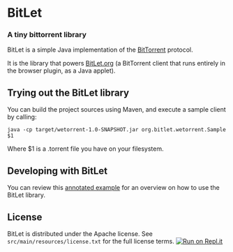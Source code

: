 # BitLet
### A tiny bittorrent library

BitLet is a simple Java implementation of the [BitTorrent](http://en.wikipedia.org/wiki/BitTorrent) protocol.

It is the library that powers [BitLet.org](http://bitlet.org) (a BitTorrent client that runs entirely in the browser plugin, as a Java applet).

## Trying out the BitLet library
You can build the project sources using Maven, and execute a sample client by calling:

    java -cp target/wetorrent-1.0-SNAPSHOT.jar org.bitlet.wetorrent.Sample $1

Where $1 is a .torrent file you have on your filesystem.

## Developing with BitLet
You can review this [annotated example](https://github.com/bitletorg/bitlet/wiki/Annotated-Example) for an overview on how to use the BitLet library.

## License
BitLet is distributed under the Apache license. See `src/main/resources/license.txt` for the full license terms.
[![Run on Repl.it](https://repl.it/badge/github/bitletorg/bitlet)](https://repl.it/github/bitletorg/bitlet)